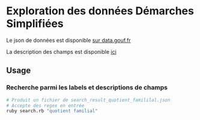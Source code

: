 # Exploration des données Démarches Simplifiées

Le json de données est disponible [sur data.gouf.fr](https://www.data.gouv.fr/fr/datasets/descriptif-des-demarches-publiees/)

La description des champs est disponible [ici](https://www.demarches-simplifiees.fr/graphql/schema/index.html#definition-ChampDescriptor)

## Usage

### Recherche parmi les labels et descriptions de champs
```sh
# Produit un fichier de search_result_quotient_famililal.json
# Accepte des regex en entrée
ruby search.rb "quotient familial"
```